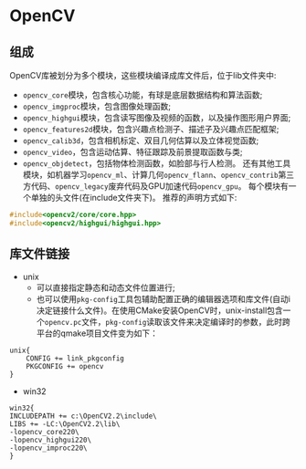 # OpenCV
## 组成
OpenCV库被划分为多个模块，这些模块编译成库文件后，位于lib文件夹中:
- `opencv_core`模块，包含核心功能，有球是底层数据结构和算法函数;
- `opencv_imgproc`模块，包含图像处理函数;
- `opencv_highgui`模块，包含读写图像及视频的函数，以及操作图形用户界面;
- `opencv_features2d`模块，包含兴趣点检测子、描述子及兴趣点匹配框架;
- `opencv_calib3d`，包含相机标定、双目几何估算以及立体视觉函数;
- `opencv_video`，包含运动估算、特征跟踪及前景提取函数与类;
- `opencv_objdetect`，包括物体检测函数，如脸部与行人检测。
还有其他工具模块，如机器学习`opencv_ml`、计算几何`opencv_flann`、`opencv_contrib`第三方代码、`opencv_legacy`废弃代码及GPU加速代码`opencv_gpu`。
每个模块有一个单独的头文件(在include文件夹下)。
推荐的声明方式如下:
```c++
#include<opencv2/core/core.hpp>
#include<opencv2/highgui/highgui.hpp>
```

## 库文件链接
- unix
  - 可以直接指定静态和动态文件位置进行;
  - 也可以使用`pkg-config`工具包辅助配置正确的编辑器选项和库文件(自动i决定链接什么文件)。在使用CMake安装OpenCV时，unix-install包含一个`opencv.pc`文件，`pkg-config`读取该文件来决定编译时的参数，此时跨平台的qmake项目文件变为如下：
```
unix{
	CONFIG += link_pkgconfig
	PKGCONFIG += opencv
}
```

- win32
```
win32{
INCLUDEPATH += c:\OpenCV2.2\include\
LIBS += -LC:\OpenCV2.2\lib\
-lopencv_core220\
-lopencv_highgui220\
-lopencv_improc220\
}

```

